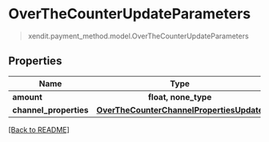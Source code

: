 # OverTheCounterUpdateParameters
> xendit.payment_method.model.OverTheCounterUpdateParameters


## Properties
| Name | Type | Required | Description | Examples |
|------------|:-------------:|:-------------:|-------------|:-------------:|
| **amount** | **float, none_type** | |   |  |
| **channel_properties** | [**OverTheCounterChannelPropertiesUpdate**](OverTheCounterChannelPropertiesUpdate.md) | |   |  |


[[Back to README]](../../README.md)


